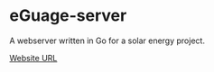 # eGuage-server
A webserver written in Go for a solar energy project.

[Website URL](http://micard.top:7014)

